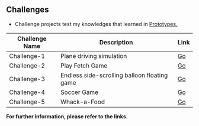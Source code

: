 ## Challenges

* Challenge projects test my knowledges that learned in [Prototypes.](https://github.com/erensome/Unity-Junior-Programmer-Pathway/tree/main/Prototypes)

|Challenge Name | Description |Link
|---------------|-------------|---|
|Challenge-1    | Plane driving simulation | [Go](https://github.com/erensome/Unity-Junior-Programmer-Pathway/tree/main/Challenges/Challenge_1)|
|Challenge-2    | Play Fetch Game | [Go](https://github.com/erensome/Unity-Junior-Programmer-Pathway/tree/main/Challenges/Challenge_2)|
|Challenge-3    | Endless side-scrolling balloon floating game | [Go](https://github.com/erensome/Unity-Junior-Programmer-Pathway/tree/main/Challenges/Challenge_3)|
|Challenge-4    | Soccer Game | [Go](https://github.com/erensome/Unity-Junior-Programmer-Pathway/tree/main/Challenges/Challenge_4)|
|Challenge-5    | Whack-a-Food | [Go](https://github.com/erensome/Unity-Junior-Programmer-Pathway/tree/main/Challenges/Challenge_5)|

**For further information, please refer to the links.**
